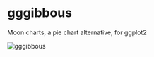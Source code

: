 # gggibbous
Moon charts, a pie chart alternative, for ggplot2

![gggibbous](/man/images/gggibbous.png)